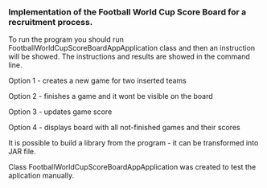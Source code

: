 ### Implementation of the Football World Cup Score Board for a recruitment process. 

To run the program you should run FootballWorldCupScoreBoardAppApplication class and then an instruction will be showed. The instructions and results are showed in the command line. 

Option 1 - creates a new game for two inserted teams 

Option 2 - finishes a game and it wont be visible on the board

Option 3 - updates game score

Option 4 - displays board with all not-finished games and their scores

It is possible to build a library from the program - it can be transformed into JAR file.

Class FootballWorldCupScoreBoardAppApplication was created to test the aplication manually.
